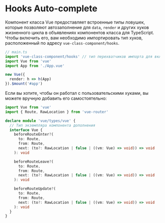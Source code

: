 # Hooks Auto-complete

Компонент класса Vue предоставляет встроенные типы ловушек, которые позволяют автозаполнение для `data`, `render` и других хуков жизненного цикла в объявлениях компонентов класса для TypeScript. Чтобы включить его, вам необходимо импортировать тип хуков, расположенный по адресу `vue-class-component/hooks`.

```ts
// main.ts
import 'vue-class-component/hooks' // тип перехватчиков импорта для включения автозаполнения
import Vue from 'vue'
import App from './App.vue'

new Vue({
  render: h => h(App)
}).$mount('#app')
```

Если вы хотите, чтобы он работал с пользовательскими хуками, вы можете вручную добавить его самостоятельно:

```ts
import Vue from 'vue'
import { Route, RawLocation } from 'vue-router'

declare module 'vue/types/vue' {
  // Тип экземпляра компонента дополнения
  interface Vue {
    beforeRouteEnter?(
      to: Route,
      from: Route,
      next: (to?: RawLocation | false | ((vm: Vue) => void)) => void
    ): void

    beforeRouteLeave?(
      to: Route,
      from: Route,
      next: (to?: RawLocation | false | ((vm: Vue) => void)) => void
    ): void

    beforeRouteUpdate?(
      to: Route,
      from: Route,
      next: (to?: RawLocation | false | ((vm: Vue) => void)) => void
    ): void
  }
}
```


